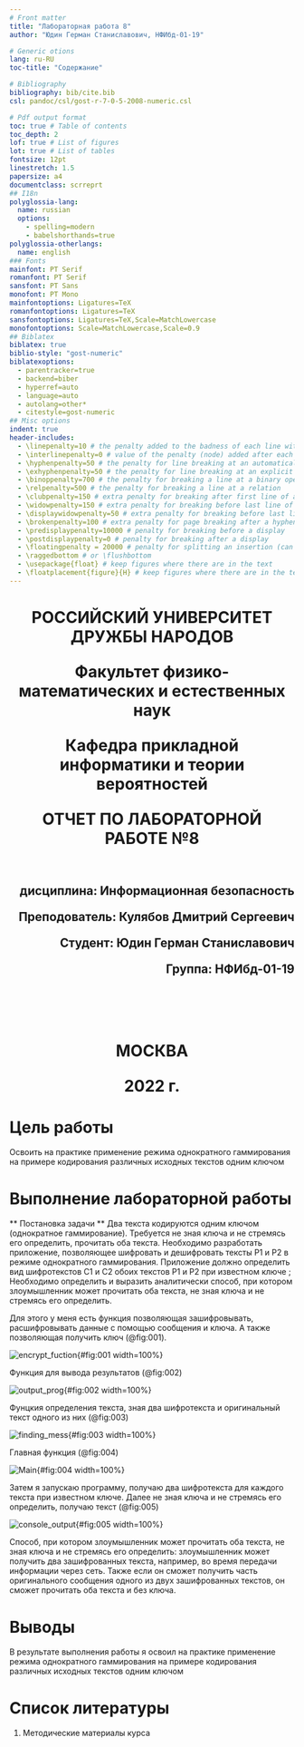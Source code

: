 ```yaml
---
# Front matter
title: "Лабораторная работа 8"
author: "Юдин Герман Станиславович, НФИбд-01-19"

# Generic otions
lang: ru-RU
toc-title: "Содержание"

# Bibliography
bibliography: bib/cite.bib
csl: pandoc/csl/gost-r-7-0-5-2008-numeric.csl

# Pdf output format
toc: true # Table of contents
toc_depth: 2
lof: true # List of figures
lot: true # List of tables
fontsize: 12pt
linestretch: 1.5
papersize: a4
documentclass: scrreprt
## I18n
polyglossia-lang:
  name: russian
  options:
	- spelling=modern
	- babelshorthands=true
polyglossia-otherlangs:
  name: english
### Fonts
mainfont: PT Serif
romanfont: PT Serif
sansfont: PT Sans
monofont: PT Mono
mainfontoptions: Ligatures=TeX
romanfontoptions: Ligatures=TeX
sansfontoptions: Ligatures=TeX,Scale=MatchLowercase
monofontoptions: Scale=MatchLowercase,Scale=0.9
## Biblatex
biblatex: true
biblio-style: "gost-numeric"
biblatexoptions:
  - parentracker=true
  - backend=biber
  - hyperref=auto
  - language=auto
  - autolang=other*
  - citestyle=gost-numeric
## Misc options
indent: true
header-includes:
  - \linepenalty=10 # the penalty added to the badness of each line within a paragraph (no associated penalty node) Increasing the value makes tex try to have fewer lines in the paragraph.
  - \interlinepenalty=0 # value of the penalty (node) added after each line of a paragraph.
  - \hyphenpenalty=50 # the penalty for line breaking at an automatically inserted hyphen
  - \exhyphenpenalty=50 # the penalty for line breaking at an explicit hyphen
  - \binoppenalty=700 # the penalty for breaking a line at a binary operator
  - \relpenalty=500 # the penalty for breaking a line at a relation
  - \clubpenalty=150 # extra penalty for breaking after first line of a paragraph
  - \widowpenalty=150 # extra penalty for breaking before last line of a paragraph
  - \displaywidowpenalty=50 # extra penalty for breaking before last line before a display math
  - \brokenpenalty=100 # extra penalty for page breaking after a hyphenated line
  - \predisplaypenalty=10000 # penalty for breaking before a display
  - \postdisplaypenalty=0 # penalty for breaking after a display
  - \floatingpenalty = 20000 # penalty for splitting an insertion (can only be split footnote in standard LaTeX)
  - \raggedbottom # or \flushbottom
  - \usepackage{float} # keep figures where there are in the text
  - \floatplacement{figure}{H} # keep figures where there are in the text
---
```


<h1 align="center">
<p>РОССИЙСКИЙ УНИВЕРСИТЕТ ДРУЖБЫ НАРОДОВ 
<p>Факультет физико-математических и естественных наук  
<p>Кафедра прикладной информатики и теории вероятностей
<p>ОТЧЕТ ПО ЛАБОРАТОРНОЙ РАБОТЕ №8
<br></br>
<h2 align="right">
<p>дисциплина: Информационная безопасность
<p>Преподователь: Кулябов Дмитрий Сергеевич
<p>Студент: Юдин Герман Станиславович
<p>Группа: НФИбд-01-19
<br></br>
<br></br>
<h1 align="center">
<p>МОСКВА
<p>2022 г.
</h1>

# Цель работы

Освоить на практике применение режима однократного гаммирования
на примере кодирования различных исходных текстов одним ключом

# Выполнение лабораторной работы

** Постановка задачи **
Два текста кодируются одним ключом (однократное гаммирование).
Требуется не зная ключа и не стремясь его определить, прочитать оба текста. Необходимо разработать приложение, 
позволяющее шифровать и дешифровать тексты P1 и P2 в режиме однократного гаммирования. 
Приложение должно определить вид шифротекстов C1 и C2 обоих текстов P1 и
P2 при известном ключе ; Необходимо определить и выразить аналитически способ, при котором злоумышленник может 
прочитать оба текста, не зная ключа и не стремясь его определить.

Для этого у меня есть функция позволяющая зашифровывать, расшифровывать данные с помощью сообщения и ключа. А также позволяющая получить ключ (@fig:001).

![encrypt_fuction](img/1.png){#fig:001 width=100%}

Функция для вывода результатов (@fig:002)

![output_prog](img/2.png){#fig:002 width=100%}

Фунцкия определения текста, зная два шифротекста и оригинальный текст одного из них (@fig:003)

![finding_mess](img/3.png){#fig:003 width=100%}

Главная функция (@fig:004)

![Main](img/4.png){#fig:004 width=100%}

Затем я запускаю программу, получаю два шифротекста для каждого текста при известном ключе.
Далее не зная ключа и не стремясь его определить, получаю текст (@fig:005)

![console_output](img/5.png){#fig:005 width=100%}

Способ, при котором злоумышленник может прочитать оба текста, не
зная ключа и не стремясь его определить: 
злоумышленник может получить два зашифрованных текста, например, во время 
передачи информации через сеть. Также если он сможет получить часть оригинального
сообщения одного из двух зашифрованных текстов, он сможет прочитать оба текста и без ключа.

# Выводы

В результате выполнения работы я освоил на практике применение режима однократного гаммирования на примере кодирования различных исходных текстов одним ключом

# Список литературы

1. Методические материалы курса
